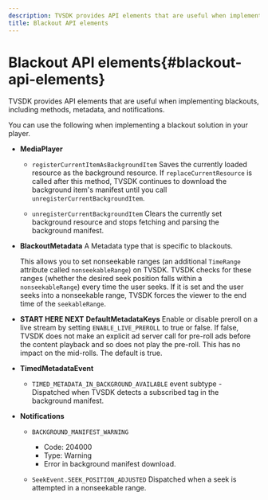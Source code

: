 ```yaml
---
description: TVSDK provides API elements that are useful when implementing blackouts, including methods, metadata, and notifications.
title: Blackout API elements
---
```


# Blackout API elements{#blackout-api-elements}

TVSDK provides API elements that are useful when implementing blackouts, including methods, metadata, and notifications.

You can use the following when implementing a blackout solution in your player.

* **MediaPlayer**

    * `registerCurrentItemAsBackgroundItem` Saves the currently loaded resource as the background resource. If `replaceCurrentResource` is called after this method, TVSDK continues to download the background item's manifest until you call `unregisterCurrentBackgroundItem`. 
    
    * `unregisterCurrentBackgroundItem`  Clears the currently set background resource and stops fetching and parsing the background manifest.

* **BlackoutMetadata** A Metadata type that is specific to blackouts.

  This allows you to set nonseekable ranges (an additional `TimeRange` attribute called `nonseekableRange`) on TVSDK. TVSDK checks for these ranges (whether the desired seek position falls within a `nonseekableRange`) every time the user seeks. If it is set and the user seeks into a nonseekable range, TVSDK forces the viewer to the end time of the `seekableRange`. 

* **START HERE NEXT** **DefaultMetadataKeys** Enable or disable preroll on a live stream by setting `ENABLE_LIVE_PREROLL` to true or false. If false, TVSDK does not make an explicit ad server call for pre-roll ads before the content playback and so does not play the pre-roll. This has no impact on the mid-rolls. The default is true. 

* **TimedMetadataEvent**

    * `TIMED_METADATA_IN_BACKGROUND_AVAILABLE` event subtype - Dispatched when TVSDK detects a subscribed tag in the background manifest.

* **Notifications**

    * `BACKGROUND_MANIFEST_WARNING`

        * Code: 204000 
        * Type: Warning 
        * Error in background manifest download.

    * `SeekEvent.SEEK_POSITION_ADJUSTED` Dispatched when a seek is attempted in a nonseekable range.

